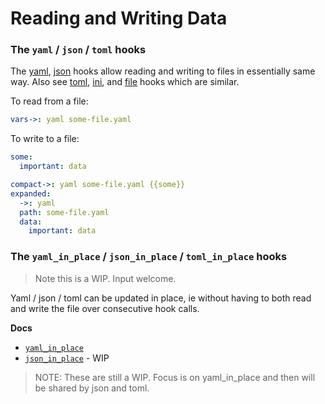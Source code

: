 # Reading and Writing Data

### The `yaml` / `json` / `toml` hooks

The [yaml](../providers/Yaml/yaml.md), [json](../providers/Json/json.md) hooks allow reading and writing to files in essentially same way. Also see [toml](../providers/Toml/toml.md), [ini](../providers/Ini/ini.md), and [file](../providers/Files/file.md) hooks which are similar.

To read from a file:

```yaml
vars->: yaml some-file.yaml
```

To write to a file:

```yaml
some:
  important: data

compact->: yaml some-file.yaml {{some}}
expanded:
  ->: yaml
  path: some-file.yaml
  data:
    important: data
```

### The `yaml_in_place` / `json_in_place` / `toml_in_place` hooks

> Note this is a WIP. Input welcome.

Yaml / json / toml can be updated in place, ie without having to both read and write the file over consecutive hook calls.

**Docs**

- [`yaml_in_place`](../providers/Yaml/yaml_in_place.md)
- [`json_in_place`](../providers/Json/json_in_place.md) - WIP

> NOTE: These are still a WIP. Focus is on yaml_in_place and then will be shared by json and toml.